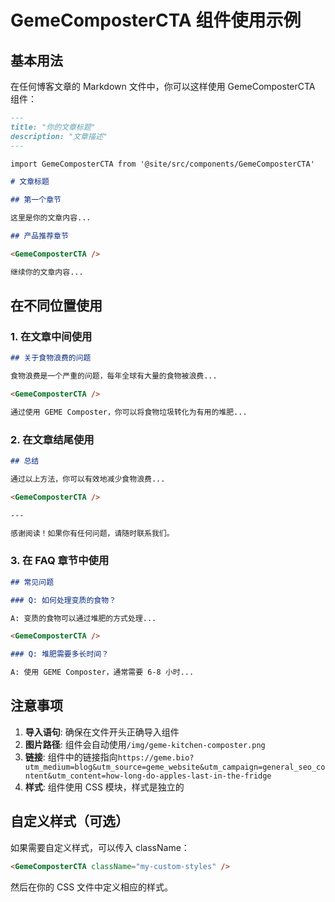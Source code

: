 # GemeComposterCTA 组件使用示例

## 基本用法

在任何博客文章的 Markdown 文件中，你可以这样使用 GemeComposterCTA 组件：

```markdown
---
title: "你的文章标题"
description: "文章描述"
---

import GemeComposterCTA from '@site/src/components/GemeComposterCTA'

# 文章标题

## 第一个章节

这里是你的文章内容...

## 产品推荐章节

<GemeComposterCTA />

继续你的文章内容...
```

## 在不同位置使用

### 1. 在文章中间使用

```markdown
## 关于食物浪费的问题

食物浪费是一个严重的问题，每年全球有大量的食物被浪费...

<GemeComposterCTA />

通过使用 GEME Composter，你可以将食物垃圾转化为有用的堆肥...
```

### 2. 在文章结尾使用

```markdown
## 总结

通过以上方法，你可以有效地减少食物浪费...

<GemeComposterCTA />

---

感谢阅读！如果你有任何问题，请随时联系我们。
```

### 3. 在 FAQ 章节中使用

```markdown
## 常见问题

### Q: 如何处理变质的食物？

A: 变质的食物可以通过堆肥的方式处理...

<GemeComposterCTA />

### Q: 堆肥需要多长时间？

A: 使用 GEME Composter，通常需要 6-8 小时...
```

## 注意事项

1. **导入语句**: 确保在文件开头正确导入组件
2. **图片路径**: 组件会自动使用`/img/geme-kitchen-composter.png`
3. **链接**: 组件中的链接指向`https://geme.bio?utm_medium=blog&utm_source=geme_website&utm_campaign=general_seo_content&utm_content=how-long-do-apples-last-in-the-fridge`
4. **样式**: 组件使用 CSS 模块，样式是独立的

## 自定义样式（可选）

如果需要自定义样式，可以传入 className：

```markdown
<GemeComposterCTA className="my-custom-styles" />
```

然后在你的 CSS 文件中定义相应的样式。
